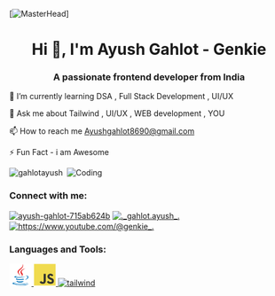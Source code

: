 [![MasterHead](https://media.dev.to/cdn-cgi/image/width=1000,height=420,fit=cover,gravity=auto,format=auto/https%3A%2F%2Fdev-to-uploads.s3.amazonaws.com%2Fi%2Feiz6suns7qvaxoscfxwq.gif)]
<h1 align="center">Hi 👋, I'm Ayush Gahlot - Genkie </h1>
<h3 align="center">A passionate frontend developer from India</h3>
<p>
🌱 I’m currently learning DSA , Full Stack Development , UI/UX

💬 Ask me about Tailwind , UI/UX , WEB development , YOU

📫 How to reach me Ayushgahlot8690@gmail.com 

⚡ Fun Fact - i am Awesome 

</p>
<img align="right" alt="Coding" width="400" src="https://www.finoit.com/wp-content/uploads/2022/09/java-coding-best-practices-1024x683.jpg">

<p align="left"> <img src="https://komarev.com/ghpvc/?username=gahlotayush&label=Profile%20views&color=0e75b6&style=flat" alt="gahlotayush" /> </p>

<h3 align="left">Connect with me:</h3>
<p align="left">
<a href="https://www.linkedin.com/in/ayush-gahlot-715ab624b/" target="blank"><img align="center" src="https://raw.githubusercontent.com/rahuldkjain/github-profile-readme-generator/master/src/images/icons/Social/linked-in-alt.svg" alt="ayush-gahlot-715ab624b" height="30" width="40" /></a>
<a href="https://instagram.com/._gahlot.ayush_." target="blank"><img align="center" src="https://raw.githubusercontent.com/rahuldkjain/github-profile-readme-generator/master/src/images/icons/Social/instagram.svg" alt="._gahlot.ayush_." height="30" width="40" /></a>
<a href="https://www.youtube.com/c/https://www.youtube.com/@genkie_." target="blank"><img align="center" src="https://raw.githubusercontent.com/rahuldkjain/github-profile-readme-generator/master/src/images/icons/Social/youtube.svg" alt="https://www.youtube.com/@genkie_." height="30" width="40" /></a>
</p>

<h3 align="left">Languages and Tools:</h3>
<p align="left"> <a href="https://www.java.com" target="_blank" rel="noreferrer"> <img src="https://raw.githubusercontent.com/devicons/devicon/master/icons/java/java-original.svg" alt="java" width="40" height="40"/> </a> <a href="https://developer.mozilla.org/en-US/docs/Web/JavaScript" target="_blank" rel="noreferrer"> <img src="https://raw.githubusercontent.com/devicons/devicon/master/icons/javascript/javascript-original.svg" alt="javascript" width="40" height="40"/> </a> <a href="https://tailwindcss.com/" target="_blank" rel="noreferrer"> <img src="https://www.vectorlogo.zone/logos/tailwindcss/tailwindcss-icon.svg" alt="tailwind" width="40" height="40"/> </a> </p>
